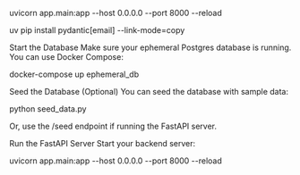 uvicorn app.main:app --host 0.0.0.0 --port 8000 --reload

 uv pip install pydantic[email] --link-mode=copy

 Start the Database
Make sure your ephemeral Postgres database is running. You can use Docker Compose:

docker-compose up ephemeral_db

Seed the Database (Optional)
You can seed the database with sample data:

python seed_data.py

Or, use the /seed endpoint if running the FastAPI server.

Run the FastAPI Server
Start your backend server:

uvicorn app.main:app --host 0.0.0.0 --port 8000 --reload

